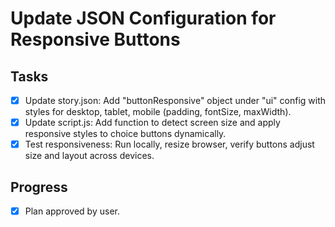 # Update JSON Configuration for Responsive Buttons

## Tasks
- [x] Update story.json: Add "buttonResponsive" object under "ui" config with styles for desktop, tablet, mobile (padding, fontSize, maxWidth).
- [x] Update script.js: Add function to detect screen size and apply responsive styles to choice buttons dynamically.
- [x] Test responsiveness: Run locally, resize browser, verify buttons adjust size and layout across devices.

## Progress
- [x] Plan approved by user.
